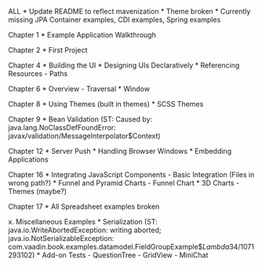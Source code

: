 ALL
	* Update README to reflect mavenization
	* Theme broken
	* Currently missing JPA Container examples, CDI examples, Spring examples

Chapter 1
	* Example Application Walkthrough

Chapter 2
	* First Project

Chapter 4
	* Building the UI
	* Designing UIs Declaratively
	* Referencing Resources
		- Paths

Chapter 6
	* Overview
		- Traversal
	* Window
	
Chapter 8
	* Using Themes (built in themes)
	* SCSS Themes

Chapter 9
	* Bean Validation (ST: Caused by: java.lang.NoClassDefFoundError: javax/validation/MessageInterpolator$Context)

Chapter 12
	* Server Push
	* Handling Browser Windows
	* Embedding Applications

Chapter 16
	* Integrating JavaScript Components
		- Basic Integration (Files in wrong path?)
	* Funnel and Pyramid Charts
		- Funnel Chart
	* 3D Charts
		- Themes (maybe?)

Chapter 17
	* All Spreadsheet examples broken

x. Miscellaneous Examples
	* Serialization (ST: java.io.WriteAbortedException: writing aborted; java.io.NotSerializableException: com.vaadin.book.examples.datamodel.FieldGroupExample$$Lambda$34/1071293102)
	* Add-on Tests
		- QuestionTree
		- GridView
		- MiniChat

